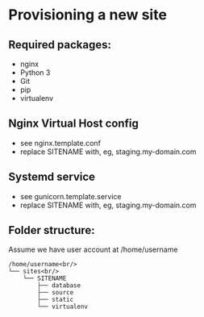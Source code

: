 Provisioning a new site
=======================

## Required packages:

* nginx
* Python 3
* Git
* pip
* virtualenv

## Nginx Virtual Host config

* see nginx.template.conf
* replace SITENAME with, eg, staging.my-domain.com

## Systemd service

* see gunicorn.template.service
* replace SITENAME with, eg, staging.my-domain.com

## Folder structure:
Assume we have user account at /home/username
```
/home/username<br/>
└── sites<br/>
    └── SITENAME
        ├── database
        ├── source
        ├── static
        └── virtualenv
```